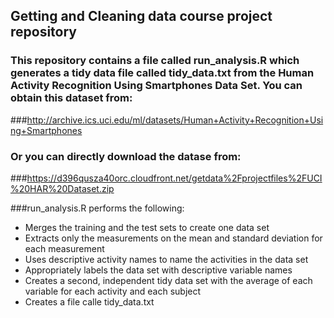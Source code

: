 ## Getting and Cleaning data course project repository

### This repository contains a file called run_analysis.R which generates a tidy data file called tidy_data.txt from the Human Activity Recognition Using Smartphones Data Set. You can obtain this dataset from:

###http://archive.ics.uci.edu/ml/datasets/Human+Activity+Recognition+Using+Smartphones 

### Or you can directly download the datase from:
###https://d396qusza40orc.cloudfront.net/getdata%2Fprojectfiles%2FUCI%20HAR%20Dataset.zip 

###run_analysis.R performs the following:

* Merges the training and the test sets to create one data set
* Extracts only the measurements on the mean and standard deviation for each measurement
* Uses descriptive activity names to name the activities in the data set
* Appropriately labels the data set with descriptive variable names
* Creates a second, independent tidy data set with the average of each variable for each activity and each subject
* Creates a file calle tidy_data.txt